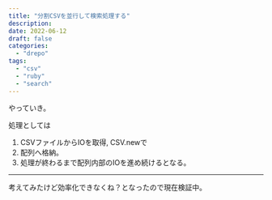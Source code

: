 ```yaml
---
title: "分割CSVを並行して検索処理する"
description:
date: 2022-06-12
draft: false
categories:
  - "drepo"
tags:
  - "csv"
  - "ruby"
  - "search"
---
```


やっていき。

処理としては

1. CSVファイルからIOを取得, CSV.newで
2. 配列へ格納。
3. 処理が終わるまで配列内部のIOを進め続けるとなる。

---

考えてみたけど効率化できなくね？となったので現在検証中。
